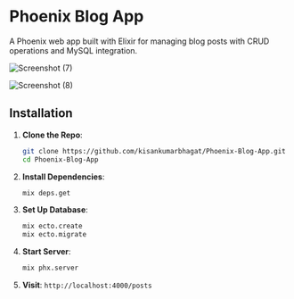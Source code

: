 # Phoenix Blog App

A Phoenix web app built with Elixir for managing blog posts with CRUD operations and MySQL integration.

![Screenshot (7)](https://github.com/user-attachments/assets/7f9f5b1a-2848-4248-aac7-0f5e6436a330)

![Screenshot (8)](https://github.com/user-attachments/assets/352841f3-d988-41f5-a774-f1374045089d)

## Installation

1. **Clone the Repo**:
    ```bash
    git clone https://github.com/kisankumarbhagat/Phoenix-Blog-App.git
    cd Phoenix-Blog-App
    ```

2. **Install Dependencies**:
    ```bash
    mix deps.get
    ```

3. **Set Up Database**:
    ```bash
    mix ecto.create
    mix ecto.migrate
    ```

4. **Start Server**:
    ```bash
    mix phx.server
    ```

5. **Visit**: `http://localhost:4000/posts`
